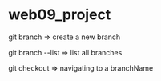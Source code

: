 # web09_project

git branch <branchName> => create a new branch

git branch --list => list all branches

git checkout <branchName> => navigating to a branchName

